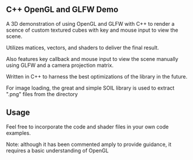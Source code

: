 ## C++ OpenGL and GLFW Demo
A 3D demonstration of using OpenGL and GLFW with C++ to render a scence of custom textured cubes with key and mouse input to view the scene.

Utilizes matices, vectors, and shaders to deliver the final result.

Also features key callback and mouse input to view the scene manually using GLFW and a camera projection matrix.

Written in C++ to harness the best optimizations of the library in the future.

For image loading, the great and simple SOIL library is used to extract ".png" files from the directory

## Usage

Feel free to incorporate the code and shader files in your own code examples.

Note: although it has been commented amply to provide guidance, it requires a basic understanding of OpenGL
